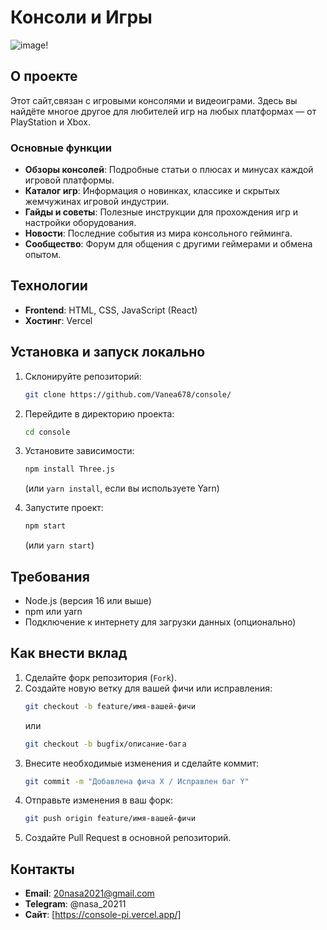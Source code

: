 # Консоли и Игры
![image](https://github.com/user-attachments/assets/e1f4003a-c8eb-4943-b422-ca83bb79509b)! 
## О проекте

Этот сайт,связан с игровыми консолями и видеоиграми. Здесь вы найдёте многое другое для любителей игр на любых платформах — от PlayStation и Xbox.

### Основные функции
- **Обзоры консолей**: Подробные статьи о плюсах и минусах каждой игровой платформы.
- **Каталог игр**: Информация о новинках, классике и скрытых жемчужинах игровой индустрии.
- **Гайды и советы**: Полезные инструкции для прохождения игр и настройки оборудования.
- **Новости**: Последние события из мира консольного гейминга.
- **Сообщество**: Форум для общения с другими геймерами и обмена опытом.

## Технологии
- **Frontend**: HTML, CSS, JavaScript (React)
- **Хостинг**: Vercel 

## Установка и запуск локально

1.  Склонируйте репозиторий:
    ```bash
    git clone https://github.com/Vanea678/console/
    ```
2.  Перейдите в директорию проекта:
    ```bash
    cd console
    ```
3.  Установите зависимости:
    ```bash
    npm install Three.js
    ```
    (или `yarn install`, если вы используете Yarn)

4.  Запустите проект:
    ```bash
    npm start
    ```
    (или `yarn start`)

## Требования
- Node.js (версия 16 или выше)
- npm или yarn
- Подключение к интернету для загрузки данных (опционально)

## Как внести вклад

1.  Сделайте форк репозитория (`Fork`).
2.  Создайте новую ветку для вашей фичи или исправления:
    ```bash
    git checkout -b feature/имя-вашей-фичи
    ```
    или
    ```bash
    git checkout -b bugfix/описание-бага
    ```
3.  Внесите необходимые изменения и сделайте коммит:
    ```bash
    git commit -m "Добавлена фича X / Исправлен баг Y"
    ```
4.  Отправьте изменения в ваш форк:
    ```bash
    git push origin feature/имя-вашей-фичи
    ```
5.  Создайте Pull Request в основной репозиторий.

## Контакты
- **Email**: 20nasa2021@gmail.com
- **Telegram**: @nasa_20211
- **Сайт**: [https://console-pi.vercel.app/]
